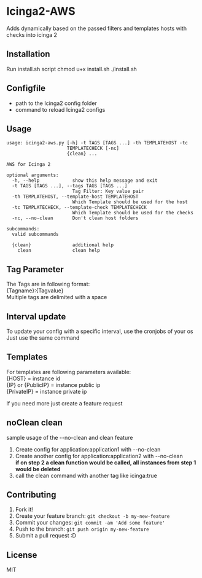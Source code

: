 # Icinga2-AWS
Adds dynamically based on the passed filters and templates hosts with checks into icinga 2

## Installation
Run install.sh script
    chmod u+x install.sh
    ./install.sh

## Configfile
- path to the Icinga2 config folder
- command to reload Icinga2 configs

## Usage
```
usage: icinga2-aws.py [-h] -t TAGS [TAGS ...] -th TEMPLATEHOST -tc
                      TEMPLATECHECK [-nc]
                      {clean} ...

AWS for Icinga 2

optional arguments:
  -h, --help            show this help message and exit
  -t TAGS [TAGS ...], --tags TAGS [TAGS ...]
                        Tag Filter: Key value pair
  -th TEMPLATEHOST, --template-host TEMPLATEHOST
                        Which Template should be used for the host
  -tc TEMPLATECHECK, --template-check TEMPLATECHECK
                        Which Template should be used for the checks
  -nc, --no-clean       Don't clean host folders

subcommands:
  valid subcommands

  {clean}               additional help
    clean               clean help
```
                
## Tag Parameter
The Tags are in following format:  
{Tagname}:{Tagvalue}  
Multiple tags are delimited with a space  
  
## Interval update  
To update your config with a specific interval, use the cronjobs of your os  
Just use the same command  

## Templates  
For templates are following parameters available:  
{HOST} = instance id  
{IP} or {PublicIP} = instance public ip  
{PrivateIP} = instance private ip
  
If you need more just create a feature request  

## noClean clean
sample usage of the --no-clean and clean feature
1. Create config for application:application1 with --no-clean
2. Create another config for application:application2 with --no-clean  
**if on step 2 a clean function would be called, all instances from step 1 would be deleted**
3. call the clean command with another tag like icinga:true

## Contributing
1. Fork it!
2. Create your feature branch: `git checkout -b my-new-feature`
3. Commit your changes: `git commit -am 'Add some feature'`
4. Push to the branch: `git push origin my-new-feature`
5. Submit a pull request :D


## License
MIT